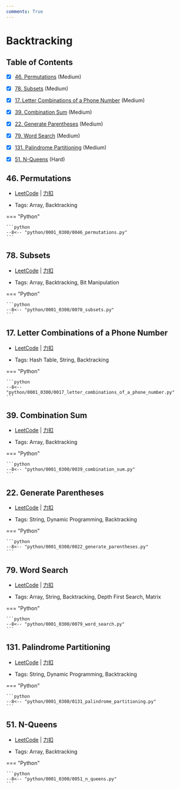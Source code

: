 ```yaml
---
comments: True
---
```


# Backtracking

## Table of Contents

- [x] [46. Permutations](#46-permutations) (Medium)
- [x] [78. Subsets](#78-subsets) (Medium)
- [x] [17. Letter Combinations of a Phone Number](#17-letter-combinations-of-a-phone-number) (Medium)
- [x] [39. Combination Sum](#39-combination-sum) (Medium)
- [x] [22. Generate Parentheses](#22-generate-parentheses) (Medium)
- [x] [79. Word Search](#79-word-search) (Medium)
- [x] [131. Palindrome Partitioning](#131-palindrome-partitioning) (Medium)
- [x] [51. N-Queens](#51-n-queens) (Hard)


## 46. Permutations

-    [LeetCode](https://leetcode.com/problems/permutations/) | [力扣](https://leetcode.cn/problems/permutations/)

-   Tags: Array, Backtracking

=== "Python"

    ```python
    --8<-- "python/0001_0300/0046_permutations.py"
    ```



## 78. Subsets

-    [LeetCode](https://leetcode.com/problems/subsets/) | [力扣](https://leetcode.cn/problems/subsets/)

-   Tags: Array, Backtracking, Bit Manipulation

=== "Python"

    ```python
    --8<-- "python/0001_0300/0078_subsets.py"
    ```



## 17. Letter Combinations of a Phone Number

-    [LeetCode](https://leetcode.com/problems/letter-combinations-of-a-phone-number/) | [力扣](https://leetcode.cn/problems/letter-combinations-of-a-phone-number/)

-   Tags: Hash Table, String, Backtracking

=== "Python"

    ```python
    --8<-- "python/0001_0300/0017_letter_combinations_of_a_phone_number.py"
    ```



## 39. Combination Sum

-    [LeetCode](https://leetcode.com/problems/combination-sum/) | [力扣](https://leetcode.cn/problems/combination-sum/)

-   Tags: Array, Backtracking

=== "Python"

    ```python
    --8<-- "python/0001_0300/0039_combination_sum.py"
    ```



## 22. Generate Parentheses

-    [LeetCode](https://leetcode.com/problems/generate-parentheses/) | [力扣](https://leetcode.cn/problems/generate-parentheses/)

-   Tags: String, Dynamic Programming, Backtracking

=== "Python"

    ```python
    --8<-- "python/0001_0300/0022_generate_parentheses.py"
    ```



## 79. Word Search

-    [LeetCode](https://leetcode.com/problems/word-search/) | [力扣](https://leetcode.cn/problems/word-search/)

-   Tags: Array, String, Backtracking, Depth First Search, Matrix

=== "Python"

    ```python
    --8<-- "python/0001_0300/0079_word_search.py"
    ```



## 131. Palindrome Partitioning

-    [LeetCode](https://leetcode.com/problems/palindrome-partitioning/) | [力扣](https://leetcode.cn/problems/palindrome-partitioning/)

-   Tags: String, Dynamic Programming, Backtracking

=== "Python"

    ```python
    --8<-- "python/0001_0300/0131_palindrome_partitioning.py"
    ```



## 51. N-Queens

-    [LeetCode](https://leetcode.com/problems/n-queens/) | [力扣](https://leetcode.cn/problems/n-queens/)

-   Tags: Array, Backtracking

=== "Python"

    ```python
    --8<-- "python/0001_0300/0051_n_queens.py"
    ```

